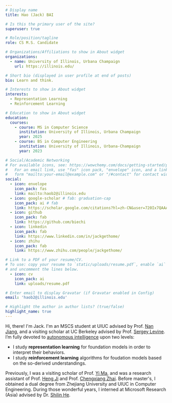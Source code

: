 ```yaml
---
# Display name
title: Hao (Jack) BAI

# Is this the primary user of the site?
superuser: true

# Role/position/tagline
role: CS M.S. Candidate

# Organizations/Affiliations to show in About widget
organizations:
  - name: University of Illinois, Urbana Champaign
    url: https://illinois.edu/

# Short bio (displayed in user profile at end of posts)
bio: Learn and think.

# Interests to show in About widget
interests:
  - Representation Learning
  - Reinforcement Learning

# Education to show in About widget
education:
  courses:
    - course: MS in Computer Science
      institution: University of Illinois, Urbana Champaign
      year: 2025
    - course: BS in Computer Engineering
      institution: University of Illinois, Urbana-Champaign
      year: 2023

# Social/Academic Networking
# For available icons, see: https://wowchemy.com/docs/getting-started/page-builder/#icons
#   For an email link, use "fas" icon pack, "envelope" icon, and a link in the
#   form "mailto:your-email@example.com" or "/#contact" for contact widget.
social:
  - icon: envelope
    icon_pack: fas
    link: mailto:haob2@illinois.edu
  - icon: google-scholar # fab: graduation-cap
    icon_pack: ai # fab
    link: https://scholar.google.com/citations?hl=zh-CN&user=720Ix7QAAAAJ
  - icon: github
    icon_pack: fab
    link: https://github.com/biechi
  - icon: linkedin
    icon_pack: fab
    link: https://www.linkedin.com/in/jackgethome/
  - icon: zhihu
    icon_pack: fab
    link: https://www.zhihu.com/people/jackgethome/

# Link to a PDF of your resume/CV.
# To use: copy your resume to `static/uploads/resume.pdf`, enable `ai` icons in `params.toml`,
# and uncomment the lines below.
  - icon: cv
    icon_pack: ai
    link: uploads/resume.pdf

# Enter email to display Gravatar (if Gravatar enabled in Config)
email: 'haob2@illinois.edu'

# Highlight the author in author lists? (true/false)
highlight_name: true
---
```


Hi, there! I'm Jack. I'm an MSCS student at UIUC advised by Prof. [Nan Jiang](https://scholar.google.com/citations?user=nUlanA8AAAAJ), and a visiting scholar at UC Berkeley advised by Prof. [Sergey Levine](https://scholar.google.com/citations?user=8R35rCwAAAAJ&hl=zh-CN). I’m fully devoted to [autonomous intelligence](https://openreview.net/pdf?id=BZ5a1r-kVsf) upon two levels:

- I study **representation learning** for foundation models in order to interpret their behaviors.
- I study **reinforcement learning** algorithms for foudation models based on the so-derived understandings.

Previously, I was a visiting scholar of Prof. [Yi Ma](https://scholar.google.com/citations?hl=zh-CN&user=XqLiBQMAAAAJ), and was a research assistant of Prof. [Heng Ji](https://scholar.google.com/citations?hl=zh-CN&user=z7GCqT4AAAAJ) and Prof. [Chengxiang Zhai](https://scholar.google.com/citations?hl=zh-CN&user=YU-baPIAAAAJ). Before master's, I obtained a dual degree from Zhejiang University and UIUC in Computer Engineering. During those wonderful years, I interned at Microsoft Research (Asia) advised by Dr. [Shilin He](https://scholar.google.com/citations?hl=zh-CN&user=wECvv2UAAAAJ).

<!-- In my spare time, I do street drift and play guitar. -->

<!-- {{< icon name="download" pack="fas" >}} Download my {{< staticref "uploads/demo_resume.pdf" "newtab" >}}resumé{{< /staticref >}}. -->
